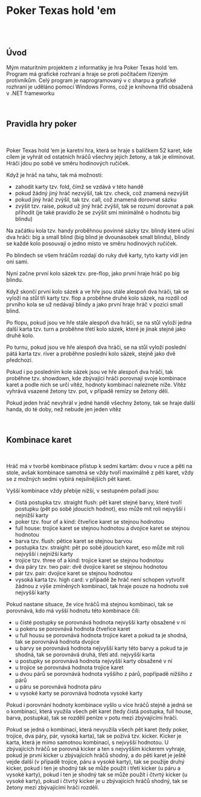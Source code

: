 <h1>Poker Texas hold 'em</h1>
<br>
<br>
<h2>Úvod</h2>
<p>Mým maturitním projektem z informatiky je hra Poker Texas hold ‘em.
Program má grafické rozhraní a hraje se proti počítačem řízeným protivníkům.
Celý program je naprogramovaný v c sharpu a grafické rozhraní je uděláno pomocí Windows Forms, což je knihovna tříd obsažená v .NET frameworku</p>
<br>
<h2>Pravidla hry poker</h2>
<br>
<p>Poker Texas hold ‘em je karetní hra, která se hraje s balíčkem 52 karet, kde cílem je vyhrát od ostatních hráčů všechny jejich žetony, a tak je eliminovat. Hráči jdou po sobě ve směru hodinových ručiček.</p>
<p>Když je hráč na tahu, tak má možnosti:</p>
<ul>
  <li>	zahodit karty tzv. fold, čímž se vzdává v této handě</li>
  <li>	pokud žádný jiný hráč nezvýšil, tak tzv. check, což znamená nezvýšit</li>
  <li>	pokud jiný hráč zvýšil, tak tzv. call, což znamená dorovnat sázku</li>
  <li>	zvýšit tzv. raise, pokud už jiný hráč zvýšil, tak se rozumí dorovnat a pak přihodit (je také pravidlo že se zvýšit smí minimálně o hodnotu big blindu)</li>
</ul>
<p>Na začátku kola tzv. handy proběhnou povinné sázky tzv. blindy které učiní dva hráči: big a small blind (big blind je dvounásobek small blindu), blindy se každé kolo posouvají o jedno místo ve směru hodinových ručiček.</p>
  <p>Po blindech se všem hráčům rozdají do ruky dvě karty, tyto karty vidí jen oni sami.</p>
  <p>Nyní začne první kolo sázek tzv. pre-flop, jako první hraje hráč po big blindu.</p>
<p>Když skončí první kolo sázek a ve hře jsou stále alespoň dva hráči, tak se vyloží na stůl tři karty tzv. flop a proběhne druhé kolo sázek, na rozdíl od prvního kola se už nedávají blindy a jako první hraje hráč v pozici small blind.</p>
<p>Po flopu, pokud jsou ve hře stále alespoň dva hráči, se na stůl vyloží jedna další karta tzv. turn a proběhne třetí kolo sázek, které je jinak stejné jako druhé kolo.</p>
<p>Po turnu, pokud jsou ve hře alespoň dva hráči, se na stůl vyloží poslední pátá karta tzv. river a proběhne poslední kolo sázek, stejně jako dvě předchozí.</p>
<p>Pokud i po posledním kole sázek jsou ve hře alespoň dva hráči, tak proběhne tzv. showdown, kde zbývající hráči porovnají svoje kombinace karet a podle nich se určí vítěz, hodnoty kombinací naleznete níže. Vítěz vyhrává vsazené žetony tzv. pot, v případě remízy se žetony dělí.</p>
<p>Pokud jeden hráč nevyhrál v jedné handě všechny žetony, tak se hraje další handa, do té doby, než nebude jen jeden vítěz</p>
<br>
<h2>Kombinace karet</h2>
<br>
<p>Hráč má v tvorbě kombinace přístup k sedmi kartám: dvou v ruce a pěti na stole, avšak kombinace samotná se vždy tvoří maximálně z pěti karet, vždy se z možných sedmi vybírá nejsilnějších pět karet.</p>
<p>Vyšší kombinace vždy přebije nižší, v sestupném pořadí jsou:</p>
<ul>
<li>čistá postupka tzv. straight flush: pět karet stejné barvy, které tvoří postupku (pět po sobě jdoucích hodnot), eso může mít roli nejvyšší i nejnižší karty</li>
<li>poker tzv. four of a kind: čtveřice karet se stejnou hodnotou</li>
<li>full house: trojice karet se stejnou hodnotou a dvojice karet se stejnou hodnotou</li>
<li>barva tzv. flush: pětice karet se stejnou barvou</li>
<li>postupka tzv. straight: pět po sobě jdoucích karet, eso může mít roli nejvyšší i nejnižší karty</li>
<li>trojice tzv. three of a kind: trojice karet se stejnou hodnotou</li>
<li>dva páry tzv. two pair: dvě dvojice karet se stejnou hodnotou</li>
<li>pár tzv. pair: dvojice karet se stejnou hodnotou</li>
<li>vysoká karta tzv. high card: v případě že hráč není schopen vytvořit žádnou z výše zmíněných kombinací, tak hraje pouze na hodnotu své nejvyšší karty</li>
  </ul>
<p>Pokud nastane situace, že více hráčů má stejnou kombinaci, tak se porovnává, kdo má vyšší hodnotu této kombinace čili:</p>
<ul>
<li>u čisté postupky se porovnává hodnota nejvyšší karty obsažené v ní</li>
<li>u pokeru se porovnává hodnota čtveřice karet</li>
<li>u full housu se porovnává hodnota trojice karet a pokud ta je shodná, tak se porovnává hodnota dvojice</li>
<li>u barvy se porovnává hodnota nejvyšší karty této barvy a pokud ta je shodná, tak se porovnává druhá, třetí atd. nejvyšší karta</li>
<li>u postupky se porovnává hodnota nejvyšší karty obsažené v ní</li>
<li>u trojice se porovnává hodnota trojice karet</li>
<li>u dvou párů se porovnává hodnota vyššího z párů, popřípadě nižšího z párů</li>
<li>u páru se porovnává hodnota páru</li>
<li>u vysoké karty se porovnává hodnota vysoké karty</li>
  </ul>
<p>Pokud i porovnání hodnoty kombinace vyšlo u více hráčů stejně a jedná se o kombinaci, která využila všech pět karet (tedy čistá postupka, full house, barva, postupka), tak se rozdělí peníze v potu mezi zbývajícími hráči.</p>
<p>Pokud se jedná o kombinaci, která nevyužila všech pět karet (tedy poker, trojice, dva páry, pár, vysoká karta), tak se požívá tzv. kicker. Kicker je karta, která je mimo samotnou kombinaci, s nejvyšší hodnotou. U zbývajících hráčů se porovná kicker a ten s nejvyšším kickerem vyhraje, pokud je první kicker u zbývajících hráčů shodný, a do pěti karet je ještě vejde další (v případě trojice, páru a vysoké karty), tak se použije druhý kicker, pokud i ten je shodný tak se může použít i třetí kicker (u páru a vysoké karty), pokud i ten je shodný tak se může použít i čtvrtý kicker (u vysoké karty), pokud i čtvrtý kicker je u zbývajících hráčů shodný, tak se žetony mezi zbývajícími hráči rozdělí.</p>





